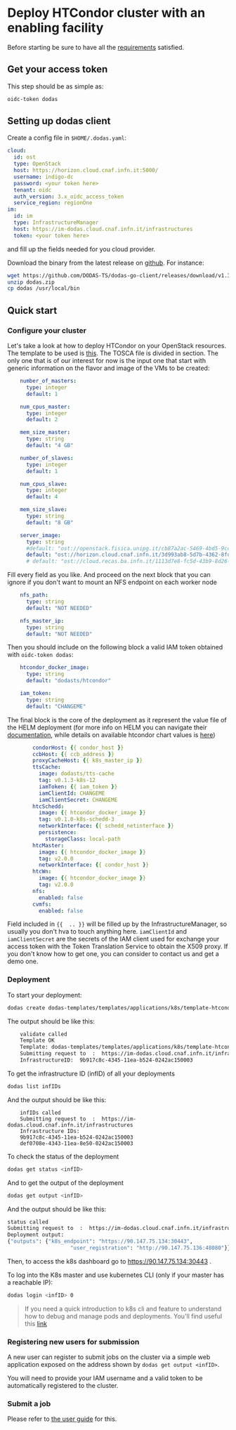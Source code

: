 # Deploy HTCondor cluster with an enabling facility

Before starting be sure to have all the [requirements](./README.md#requirements) satisfied.

## Get your access token

This step should be as simple as:

```bash
oidc-token dodas
```

## Setting up dodas client

Create a config file in `$HOME/.dodas.yaml`:

```yaml
cloud:
  id: ost
  type: OpenStack
  host: https://horizon.cloud.cnaf.infn.it:5000/
  username: indigo-dc
  password: <your token here>
  tenant: oidc
  auth_version: 3.x_oidc_access_token
  service_region: regionOne
im:
  id: im
  type: InfrastructureManager
  host: https://im-dodas.cloud.cnaf.infn.it/infrastructures
  token: <your token here>
```

and fill up the fields needed for you cloud provider.

Download the binary from the latest release on [github](https://github.com/DODAS-TS/dodas-go-client/releases). For instance:

```bash
wget https://github.com/DODAS-TS/dodas-go-client/releases/download/v1.3.0/dodas.zip
unzip dodas.zip
cp dodas /usr/local/bin
```

## Quick start

### Configure your cluster

Let's take a look at how to deploy HTCondor on your OpenStack resources. The template to be used is [this](https://github.com/DODAS-TS/dodas-templates/tree/master//templates/applications/k8s/template-htcondor.yml).
The TOSCA file is divided in section. The only one that is of our interest for now is the input one that start with generic information on the flavor and image of the VMs to be created:

```yaml
    number_of_masters:
      type: integer
      default: 1

    num_cpus_master: 
      type: integer
      default: 2

    mem_size_master:
      type: string
      default: "4 GB"

    number_of_slaves:
      type: integer
      default: 1 

    num_cpus_slave: 
      type: integer
      default: 4

    mem_size_slave:
      type: string
      default: "8 GB"

    server_image:
      type: string
      #default: "ost://openstack.fisica.unipg.it/cb87a2ac-5469-4bd5-9cce-9682c798b4e4"
      default: "ost://horizon.cloud.cnaf.infn.it/3d993ab8-5d7b-4362-8fd6-af1391edca39"
      # default: "ost://cloud.recas.ba.infn.it/1113d7e8-fc5d-43b9-8d26-61906d89d479"
```

Fill every field as you like. And proceed on the next block that you can ignore if you don't want to mount an NFS endpoint on each worker node

```yaml
    nfs_path:
      type: string
      default: "NOT NEEDED"

    nfs_master_ip:
      type: string
      default: "NOT NEEDED"
```

Then you should include on the following block a valid IAM token obtained with `oidc-token dodas`:

``` yaml
    htcondor_docker_image:
      type: string
      default: "dodasts/htcondor"

    iam_token:
      type: string
      default: "CHANGEME"
```

The final block is the core of the deployment as it represent the value file of the HELM deployment (for more info on HELM you can navigate their [documentation](https://helm.sh/docs/), while details on available htcondor chart values is [here](https://github.com/DODAS-TS/helm_charts/tree/master/stable/htcondor))

```yaml
        condorHost: {{ condor_host }}
        ccbHost: {{ ccb_address }}
        proxyCacheHost: {{ k8s_master_ip }}
        ttsCache:
          image: dodasts/tts-cache
          tag: v0.1.3-k8s-12
          iamToken: {{ iam_token }}
          iamClientId: CHANGEME 
          iamClientSecret: CHANGEME 
        htcSchedd:
          image: {{ htcondor_docker_image }}
          tag: v0.1.0-k8s-schedd-3
          networkInterface: {{ schedd_netinterface }}
          persistence:
            storageClass: local-path
        htcMaster:
          image: {{ htcondor_docker_image }}
          tag: v2.0.0
          networkInterface: {{ condor_host }}
        htcWn:
          image: {{ htcondor_docker_image }}
          tag: v2.0.0
        nfs:
          enabled: false
        cvmfs:
          enabled: false 
```

Field included in `{{  .. }}` will be filled up by the InfrastructureManager, so usually you don't hva to touch anything here.
`iamClientId` and `iamClientSecret` are the secrets of the IAM client used for exchange your access token with the Token Translation Service to obtain the X509 proxy. If you don't know how to get one, you can consider to contact us and get a demo one.

### Deployment

To start your deployment:

```bash
dodas create dodas-templates/templates/applications/k8s/template-htcondor.yaml
```

The output should be like this:

```bash
    validate called
    Template OK
    Template: dodas-templates/templates/applications/k8s/template-htcondor.yml
    Submitting request to  :  https://im-dodas.cloud.cnaf.infn.it/infrastructures
    InfrastructureID:  9b917c8c-4345-11ea-b524-0242ac150003
```

To get the infrastructure ID (infID) of all your deployments

```bash
dodas list infIDs
```

And the output should be like this:

```text
    infIDs called
    Submitting request to  :  https://im-dodas.cloud.cnaf.infn.it/infrastructures
    Infrastructure IDs:
    9b917c8c-4345-11ea-b524-0242ac150003
    def0708e-4343-11ea-8e50-0242ac150003
```

To check the status of the deployment

```bash
dodas get status <infID>
```

And to get the output of the deployment

```bash
dodas get output <infID>
```

And the output should be like this:

```bash
status called
Submitting request to  :  https://im-dodas.cloud.cnaf.infn.it/infrastructures
Deployment output:
{"outputs": {"k8s_endpoint": "https://90.147.75.134:30443",
                    "user_registration": "http://90.147.75.136:48080"}}
```

Then, to access the k8s dashboard go to https://90.147.75.134:30443 .

To log into the K8s master and use kubernetes CLI (only if your master has a reachable IP):

```bash
dodas login <infID> 0
```

> If you need a quick introduction to k8s cli and feature to understand how to debug and manage pods and deployments. You'll find useful this [link](https://kubernetes.io/docs/tutorials/kubernetes-basics/explore/explore-intro/)

### Registering new users for submission

A new user can register to submit jobs on the cluster via a simple web application exposed on the address shown by `dodas get output <infID>`.

You will need to provide your IAM username and a valid token to be automatically registered to the cluster.


### Submit a job

Please refer to [the user guide](condor-user.md) for this.